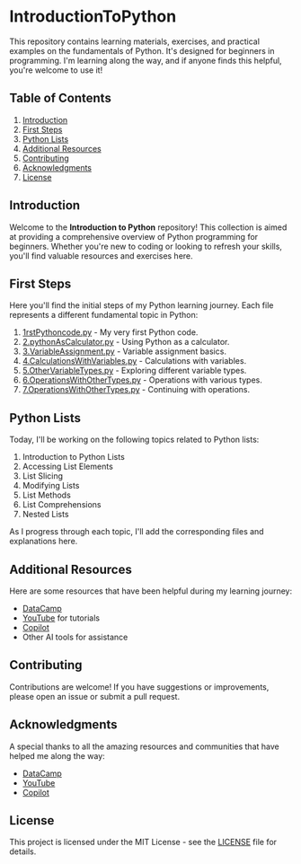 # IntroductionToPython

This repository contains learning materials, exercises, and practical examples on the fundamentals of Python. It's designed for beginners in programming. I'm learning along the way, and if anyone finds this helpful, you're welcome to use it!

## Table of Contents
1. [Introduction](#introduction)
2. [First Steps](#first-steps)
3. [Python Lists](#python-lists)
4. [Additional Resources](#additional-resources)
5. [Contributing](#contributing)
6. [Acknowledgments](#acknowledgments)
7. [License](#license)

## Introduction
Welcome to the **Introduction to Python** repository! This collection is aimed at providing a comprehensive overview of Python programming for beginners. Whether you're new to coding or looking to refresh your skills, you'll find valuable resources and exercises here.

## First Steps
Here you'll find the initial steps of my Python learning journey. Each file represents a different fundamental topic in Python:

1. [1rstPythoncode.py](first-steps/1rstPythoncode.py) - My very first Python code.
2. [2.pythonAsCalculator.py](first-steps/2.pythonAsCalculator.py) - Using Python as a calculator.
3. [3.VariableAssignment.py](first-steps/3.VariableAssignment.py) - Variable assignment basics.
4. [4.CalculationsWithVariables.py](first-steps/4.CalculationsWithVariables.py) - Calculations with variables.
5. [5.OtherVariableTypes.py](first-steps/5.OtherVariableTypes.py) - Exploring different variable types.
6. [6.OperationsWithOtherTypes.py](first-steps/6.OperationsWithOtherTypes.py) - Operations with various types.
7. [7.OperationsWithOtherTypes.py](first-steps/7.OperationsWithOtherTypes.py) - Continuing with operations.

## Python Lists
Today, I'll be working on the following topics related to Python lists:
1. Introduction to Python Lists
2. Accessing List Elements
3. List Slicing
4. Modifying Lists
5. List Methods
6. List Comprehensions
7. Nested Lists

As I progress through each topic, I'll add the corresponding files and explanations here.

## Additional Resources
Here are some resources that have been helpful during my learning journey:
- [DataCamp](https://www.datacamp.com/)
- [YouTube](https://www.youtube.com/) for tutorials
- [Copilot](https://copilot.com/)
- Other AI tools for assistance

## Contributing
Contributions are welcome! If you have suggestions or improvements, please open an issue or submit a pull request.

## Acknowledgments
A special thanks to all the amazing resources and communities that have helped me along the way:
- [DataCamp](https://www.datacamp.com/)
- [YouTube](https://www.youtube.com/)
- [Copilot](https://copilot.com/)

## License
This project is licensed under the MIT License - see the [LICENSE](LICENSE) file for details.
